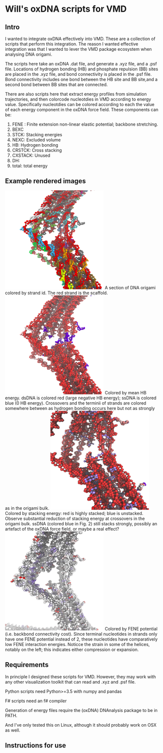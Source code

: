 # Will's oxDNA scripts for VMD

## Intro

I wanted to integrate oxDNA effectively into VMD. These are a collection of scripts that perform this integration. The reason I wanted effective integration was that I wanted to lever the VMD package ecosystem when analysing DNA origami. 

The scripts here take an oxDNA .dat file, and generate a .xyz file, and a .psf file. Locations of hydrogen bonding (HB) and phosphate repulsion (BB) sites are placed in the .xyz file, and bond connectivity is placed in the .psf file. Bond connectivity includes one bond between the HB site and BB site,and a second bond between BB sites that are connected.

There are also scripts here that extract energy profiles from simulation trajectories, and then colorcode nucleotdies in VMD according to energy value. Specifically nucleotdies can be colored according to each the value of each energy component in the oxDNA force field. These components can be: 

1. FENE : Finite extension non-linear elastic potential; backbone stretching. 
1. BEXC
1. STCK: Stacking energies
1. NEXC: Excluded volume
1. HB: Hydrogen bonding
1. CRSTCK: Cross stacking
1. CXSTACK: Unused
1. DH: 
1. total: total energy 

## Example rendered images

<img src="/images/strand.png" width="324" height="324">
A section of DNA origami colored by strand id. The red strand is the scaffold.

<img src="/images/HBs.png" width="324" height="324">
Colored by mean HB energy. dsDNA is colored red (large negative HB energy); ssDNA is colored blue (0 HB energy). Crossovers and the terminii of strands are colored somewhere between as hydrogen bonding occurs here but not as strongly as in the origami bulk.

<img src="/images/stacking.png" width="324" height="324">
Colored by stacking energy: red is highly stacked; blue is unstacked. Observe substantial reduction of stacking energy at crossovers in the origami bulk. ssDNA (colored blue in Fig. 2) still stacks strongly, possibly an artefact of the oxDNA force field, or maybe a real effect?

<img src="/images/FENE.png" width="324" height="324">
Colored by FENE potential (i.e. backbond connectivity cost). Since terminal nucleotides in strands only have one FENE potential instead of 2, these nucleotides have comparatively low FENE interaction energies. Noticce the strain in some of the helices, notably on the left; this indicates either compression or expansion.

## Requirements

In principle I designed these scripts for VMD. However, they may work with any other visualization toolkit that can read and .xyz and .psf file.

Python scripts need Python>=3.5 with numpy and pandas 

F# scripts need an f# compiler

Generation of energy files require the (oxDNA) DNAnalysis package to be in PATH.

And I've only tested this on Linux, although it should probably work on OSX as well.

## Instructions for use











